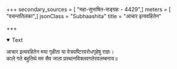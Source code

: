 +++
secondary_sources = [ "महा-सुभाषित-सङ्ग्रहः - 4429",]
meters = [ "वसन्ततिलका",]
jsonClass = "Subhaashita"
title = "आचार इत्यवहितेन"

+++

<details open><summary>Text</summary>

आचार इत्यवहितेन मया गृहीता या वेत्रयष्टिरवरोधगृहेषु राज्ञः।  
काले गते बहुतिथे मम सैव जाता प्रस्थानविक्लवगतेरवलम्बनाय॥
</details>

